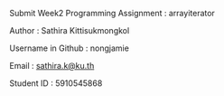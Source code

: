 Submit Week2 Programming Assignment : arrayiterator

Author : Sathira Kittisukmongkol

Username in Github : nongjamie

Email : sathira.k@ku.th

Student ID : 5910545868
